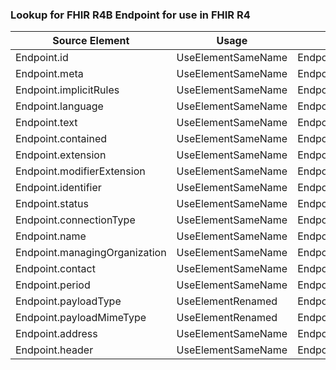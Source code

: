 ### Lookup for FHIR R4B Endpoint for use in FHIR R4

| Source Element | Usage | Target |
| -------------- | ----- | ------ |
| Endpoint.id | UseElementSameName | Endpoint.id |
| Endpoint.meta | UseElementSameName | Endpoint.meta |
| Endpoint.implicitRules | UseElementSameName | Endpoint.implicitRules |
| Endpoint.language | UseElementSameName | Endpoint.language |
| Endpoint.text | UseElementSameName | Endpoint.text |
| Endpoint.contained | UseElementSameName | Endpoint.contained |
| Endpoint.extension | UseElementSameName | Endpoint.extension |
| Endpoint.modifierExtension | UseElementSameName | Endpoint.modifierExtension |
| Endpoint.identifier | UseElementSameName | Endpoint.identifier |
| Endpoint.status | UseElementSameName | Endpoint.status |
| Endpoint.connectionType | UseElementSameName | Endpoint.connectionType |
| Endpoint.name | UseElementSameName | Endpoint.name |
| Endpoint.managingOrganization | UseElementSameName | Endpoint.managingOrganization |
| Endpoint.contact | UseElementSameName | Endpoint.contact |
| Endpoint.period | UseElementSameName | Endpoint.period |
| Endpoint.payloadType | UseElementRenamed | Endpoint.payloadType |
| Endpoint.payloadMimeType | UseElementRenamed | Endpoint.payloadMimeType |
| Endpoint.address | UseElementSameName | Endpoint.address |
| Endpoint.header | UseElementSameName | Endpoint.header |
